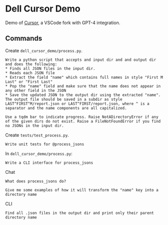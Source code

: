# Dell Cursor Demo

Demo of [Cursor](https://cursor.sh/), a VSCode fork with GPT-4 integration.

## Commands

Create `dell_cursor_demo/process.py`.

```
Write a python script that accepts and input dir and and output dir and does the following:
* Finds all JSON files in the input dir.
* Reads each JSON file
* Extract the field "name" which contains full names in style "First M Last" or "First Last"
* Pop the "name" field and make sure that the name does not appear in any other field in the JSON
* Save the updated JSON to the output dir using the extracted "name". The output file should be saved in a subdir as style LAST^FIRST^M/report.json or LAST^FIRST/report.json, where ^ is a separator and the name components are all capitalized.

Use a tqdm bar to indicate progress. Raise NotADirectoryError if any of the given dirs do not exist. Raise a FileNotFoundError if you find no JSONs in the input dir.
```

Create `tests/test_process.py`.

```
Write unit tests for @process_jsons
```

In `dell_cursor_demo/process.py`:

```
Write a CLI interface for process_jsons
```

Chat

```
What does process_jsons do?
```

```
Give me some examples of how it will transform the "name" key into a directory name
```

CLI

```
Find all .json files in the output dir and print only their parent directory name
```